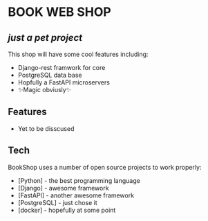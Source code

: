 # BOOK WEB SHOP
## _just a pet project_


This shop will have some cool features including:

- Django-rest framwork for core
- PostgreSQL data base
- Hopfully a FastAPI microservers
- ✨Magic  obviusly✨ 

## Features

- Yet to be disscused


## Tech

BookShop uses a number of open source projects to work properly:

- [Python] - the best programming language
- [Django] - awesome framework
- [FastAPI] - another awesome framework
- [PostgreSQL] - just chose it 
- [docker] - hopefully at some point



